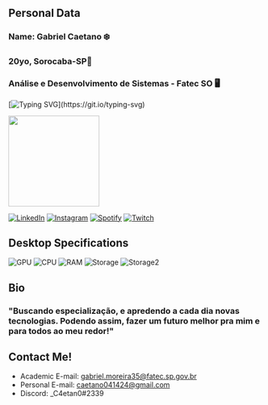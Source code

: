 ## Personal Data

### Name: Gabriel Caetano ❄️
### 20yo, Sorocaba-SP📍
### Análise e Desenvolvimento de Sistemas - Fatec SO 🖥️
[![Typing SVG](https://readme-typing-svg.herokuapp.com/?color=ffff&size=35&center=true&vCenter=true&width=1000&lines=Olá,+meu+nome+é+Gabriel+Caetano.;Tenho+20+anos.;Cursando+ADS+na+Fatec+Sorocaba.)](https://git.io/typing-svg)

<img height="180em" src="https://github-readme-stats.vercel.app/api/top-langs/?username=c4etan0w&layout=compact&langs_count=7&theme=react&show_icons=true&include_all_commits=true&count_private=true"/>

[![LinkedIn](https://img.shields.io/badge/LinkedIn-0077B5?style=for-the-badge&logo=linkedin&logoColor=white/)](https://www.linkedin.com/in/gabriel-caetano-889a65193/) 
[![Instagram](https://img.shields.io/badge/Instagram-E4405F?style=for-the-badge&logo=instagram&logoColor=white/)](https://www.instagram.com/_c4etan0/) 
[![Spotify](https://img.shields.io/badge/Spotify-1ED760?&style=for-the-badge&logo=spotify&logoColor=white/)](https://open.spotify.com/user/12182757722/)
[![Twitch](https://img.shields.io/badge/Twitch-9146FF?style=for-the-badge&logo=twitch&logoColor=white)](https://www.twitch.tv/c4etan0wxx)

## Desktop Specifications
![GPU](https://img.shields.io/badge/NVIDIA-GTX1050ti_4gb-76B900?style=for-the-badge&logo=nvidia&logoColor=white)
![CPU](https://img.shields.io/badge/Intel-Core_i5_2310-0071C5?style=for-the-badge&logo=intel&logoColor=white)
![RAM](https://img.shields.io/badge/16%20GB-DDR3-1abc9c.svg)
![Storage](https://img.shields.io/badge/120GB-SSD-1abc9c.svg)
![Storage2](https://img.shields.io/badge/2TB-HD-1abc9c.svg)

## Bio 
### "Buscando especialização, e apredendo a cada dia novas tecnologias. Podendo assim, fazer um futuro melhor pra mim e para todos ao meu redor!"

## Contact Me!
- Academic E-mail: gabriel.moreira35@fatec.sp.gov.br
- Personal E-mail: caetano041424@gmail.com
- Discord: _C4etan0#2339
